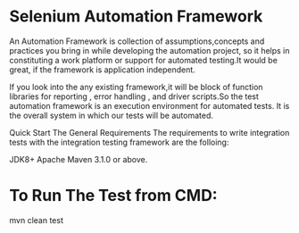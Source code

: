# Selenium Automation Framework
An Automation Framework is collection of assumptions,concepts and practices you bring in while developing the automation project, so it helps in constituting a work platform or support for automated testing.It would be great, if the framework is application independent.

If you look into the any existing framework,it will be block of function libraries for reporting , error handling , and driver scripts.So the test automation framework is an execution environment for automated tests. It is the overall system in which our tests will be automated.

Quick Start
The General Requirements
The requirements to write integration tests with the integration testing framework are the folloing:

JDK8+
Apache Maven 3.1.0 or above.

# To Run The Test from CMD:
mvn clean test
